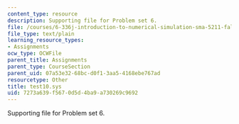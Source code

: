 ```yaml
---
content_type: resource
description: Supporting file for Problem set 6.
file: /courses/6-336j-introduction-to-numerical-simulation-sma-5211-fall-2003/7273a639f5670d5d4ba9a730269c9692_test10.sys
file_type: text/plain
learning_resource_types:
- Assignments
ocw_type: OCWFile
parent_title: Assignments
parent_type: CourseSection
parent_uid: 07a53e32-68bc-d0f1-3aa5-4168ebe767ad
resourcetype: Other
title: test10.sys
uid: 7273a639-f567-0d5d-4ba9-a730269c9692
---
```

Supporting file for Problem set 6.

